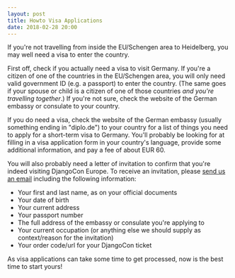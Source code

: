 ```yaml
---
layout: post
title: Howto Visa Applications
date: 2018-02-28 20:00
---
```


If you're not travelling from inside the EU/Schengen area to Heidelberg, you may well need a visa to enter the country.

<!-- more -->

First off, check if you actually need a visa to visit Germany. If you're a citizen of one of the countries in the
EU/Schengen area, you will only need valid government ID (e.g. a passport) to enter the country. (The same goes if your
spouse or child is a citizen of one of those countries *and you're travelling together*.) If you're not sure, check the
website of the German embassy or consulate to your country.

If you do need a visa, check the website of the German embassy (usually something ending in "diplo.de") to your country
for a list of things you need to apply for a short-term visa to Germany. You'll probably be looking for at filling in a
visa application form in your country's language, provide some additional information, and pay a fee of about EUR 60.

You will also probably need a letter of invitation to confirm that you're indeed visiting DjangoCon Europe. To receive
an invitation, please [send us an email](mailto:2018@djangocon.eu) including the following information:

- Your first and last name, as on your official documents
- Your date of birth
- Your current address
- Your passport number
- The full address of the embassy or consulate you're applying to
- Your current occupation (or anything else we should supply as context/reason for the invitation)
- Your order code/url for your DjangoCon ticket

As visa applications can take some time to get processed, now is the best time to start yours!
